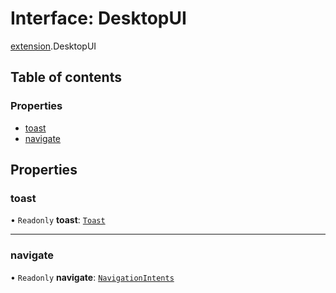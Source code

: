 # Interface: DesktopUI

[extension](../modules/extension.md).DesktopUI

## Table of contents

### Properties

- [toast](extension.DesktopUI.md#toast)
- [navigate](extension.DesktopUI.md#navigate)

## Properties

### toast

• `Readonly` **toast**: [`Toast`](toast.Toast.md)

___

### navigate

• `Readonly` **navigate**: [`NavigationIntents`](navigation_intents.NavigationIntents.md)
